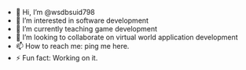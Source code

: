 - 👋 Hi, I’m @wsdbsuid798
- 👀 I’m interested in software development
- 🌱 I’m currently teaching game development
- 💞️ I’m looking to collaborate on virtual world application development
- 📫 How to reach me: ping me here.
- ⚡ Fun fact: Working on it.

<!---
wsdbsuid798/wsdbsuid798 is a ✨ special ✨ repository because its `README.md` (this file) appears on your GitHub profile.
You can click the Preview link to take a look at your changes.
--->

